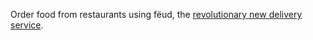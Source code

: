 Order food from restaurants using fëud, the [revolutionary new delivery service](https://web3.2019.redpwn.net).
